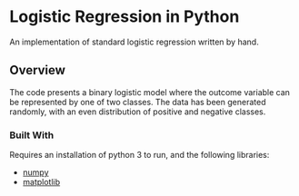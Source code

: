 # Logistic Regression in Python 

An implementation of standard logistic regression written by hand.

## Overview

The code presents a binary logistic model where the outcome variable can be represented by one of two classes. The data has been generated randomly, with an even distribution of positive and negative classes. 

### Built With

Requires an installation of python 3 to run, and the following libraries:

* [numpy](http://www.numpy.org/) 
* [matplotlib](https://matplotlib.org/)


